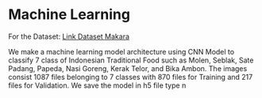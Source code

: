 # Machine Learning
For the Dataset: [Link Dataset Makara](https://drive.google.com/file/d/1BOenc8e-p3nTCeXxEPUTYzcqKZqnpuOt/view?usp=drive_link)

We make a machine learning model architecture using CNN Model to classify 7 class of Indonesian Traditional Food such as Molen, Seblak, Sate Padang, Papeda, Nasi Goreng, Kerak Telor, and Bika Ambon. The images consist 1087 files belonging to 7 classes with 870 files for Training and 217 files for Validation. We save the model in h5 file type
n
